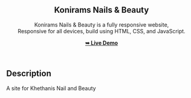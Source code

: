 <div align="center">
  
 

  <br />
  <br />

  <h2 align="center">Konirams Nails & Beauty</h2>

  Konirams Nails & Beauty is a fully responsive website, <br />Responsive for all devices, build using HTML, CSS, and JavaScript.

  <a href="https://github.com/tshepo-ncube/nail_beauty-website"><strong>➥ Live Demo</strong></a>

</div>

<br />

## Description

A site for Khethanis Nail and Beauty 
